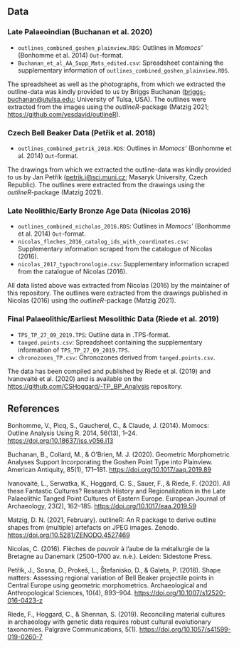 ## Data


### Late Palaeoindian (Buchanan et al. 2020)

* `outlines_combined_goshen_plainview.RDS`: Outlines in *Momocs'* (Bonhomme et al. 2014) `Out`-format. 
* `Buchanan_et_al_AA_Supp_Mats_edited.csv`: Spreadsheet containing the supplementary information of `outlines_combined_goshen_plainview.RDS`. 

The spreadsheet as well as the photographs, from which we extracted the outline-data was kindly provided to us by Briggs Buchanan (<briggs-buchanan@utulsa.edu>; University of Tulsa, USA). The outlines were extracted from the images using the *outlineR*-package (Matzig 2021; <https://github.com/yesdavid/outlineR>).


### Czech Bell Beaker Data (Petřík et al. 2018) 

* `outlines_combined_petrik_2018.RDS`: Outlines in *Momocs'* (Bonhomme et al. 2014) `Out`-format.

The drawings from which we extracted the outline-data was kindly provided to us by Jan Petřík (<petrik.j@sci.muni.cz>; Masaryk University, Czech Republic). The outlines were extracted from the drawings using the *outlineR*-package (Matzig 2021).


### Late Neolithic/Early Bronze Age Data (Nicolas 2016)

* `outlines_combined_nicholas_2016.RDS`: Outlines in *Momocs'* (Bonhomme et al. 2014) `Out`-format.
* `nicolas_fleches_2016_catalog_ids_with_coordinates.csv`: Supplementary information scraped from the catalogue of Nicolas (2016).
* `nicolas_2017_typochronologie.csv`: Supplementary information scraped from the catalogue of Nicolas (2016).

All data listed above was extracted from Nicolas (2016) by the maintainer of this repository. The outlines were extracted from the drawings published in Nicolas (2016) using the *outlineR*-package (Matzig 2021).


### Final Palaeolithic/Earliest Mesolithic Data (Riede et al. 2019)

* `TPS_TP_27_09_2019.TPS`: Outline data in .TPS-format.
* `tanged.points.csv`: Spreadsheet containing the supplementary information of `TPS_TP_27_09_2019.TPS`.
* `chronozones_TP.csv`: Chronozones derived from `tanged.points.csv`.

The data has been compiled and published by Riede et al. (2019) and Ivanovaitė et al. (2020) and is available on the <https://github.com/CSHoggard/-TP_BP_Analysis> repository.



## References

Bonhomme, V., Picq, S., Gaucherel, C., & Claude, J. (2014). Momocs: Outline Analysis Using R. 2014, 56(13), 1–24. https://doi.org/10.18637/jss.v056.i13

Buchanan, B., Collard, M., & O’Brien, M. J. (2020). Geometric Morphometric Analyses Support Incorporating the Goshen Point Type into Plainview. American Antiquity, 85(1), 171–181. https://doi.org/10.1017/aaq.2019.89

Ivanovaitė, L., Serwatka, K., Hoggard, C. S., Sauer, F., & Riede, F. (2020). All these Fantastic Cultures? Research History and Regionalization in the Late Palaeolithic Tanged Point Cultures of Eastern Europe. European Journal of Archaeology, 23(2), 162–185. https://doi.org/10.1017/eaa.2019.59

Matzig, D. N. (2021, February). outlineR: An R package to derive outline shapes from (multiple) artefacts on JPEG images. Zenodo. https://doi.org/10.5281/ZENODO.4527469

Nicolas, C. (2016). Flèches de pouvoir à l’aube de la métallurgie de la Bretagne au Danemark (2500-1700 av. n.è.). Leiden: Sidestone Press.

Petřík, J., Sosna, D., Prokeš, L., Štefanisko, D., & Galeta, P. (2018). Shape matters: Assessing regional variation of Bell Beaker projectile points in Central Europe using geometric morphometrics. Archaeological and Anthropological Sciences, 10(4), 893–904. https://doi.org/10.1007/s12520-016-0423-z

Riede, F., Hoggard, C., & Shennan, S. (2019). Reconciling material cultures in archaeology with genetic data requires robust cultural evolutionary taxonomies. Palgrave Communications, 5(1). https://doi.org/10.1057/s41599-019-0260-7










